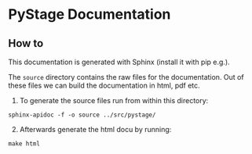 # PyStage Documentation

## How to

This documentation is generated with Sphinx (install it with pip e.g.).

The ```source``` directory contains the raw files for the documentation. Out of these files we can build
the documentation in html, pdf etc.

1. To generate the source files run from within this directory:

```sphinx-apidoc -f -o source ../src/pystage/ ```

2. Afterwards generate the html docu by running:

```make html```